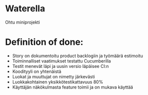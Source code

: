# Waterella
Ohtu miniprojekti


# Definition of done:
- Story on dokumentoitu product backlogiin ja työmäärä estimoitu
- Toiminnalliset vaatimukset testattu Cucumberilla
- Testit menevät läpi ja uusin versio läpäisee CI:n
- Koodityyli on yhtenäistä
- Luokat ja muuttujat on nimetty järkevästi
- Luokkakohtainen yksikkötestikattavuus 80%
- Käyttäjän näkökulmasta feature toimii ja on mukava käyttää
